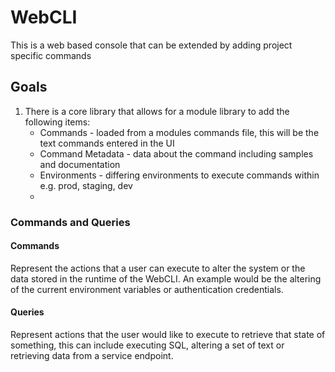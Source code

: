 # WebCLI
This is a web based console that can be extended by adding project specific commands

## Goals
1. There is a core library that allows for a module library to add the following items:
    - Commands - loaded from a modules commands file, this will be the text commands entered in the UI
    - Command Metadata - data about the command including samples and documentation
    - Environments - differing environments to execute commands within e.g. prod, staging, dev
    - 

### Commands and Queries
#### Commands
Represent the actions that a user can execute to alter the system or the data stored in the runtime of the WebCLI. 
An example would be the altering of the current environment variables or authentication credentials.

#### Queries
Represent actions that the user would like to execute to retrieve that state of something, this can include
executing SQL, altering a set of text or retrieving data from a service endpoint.

